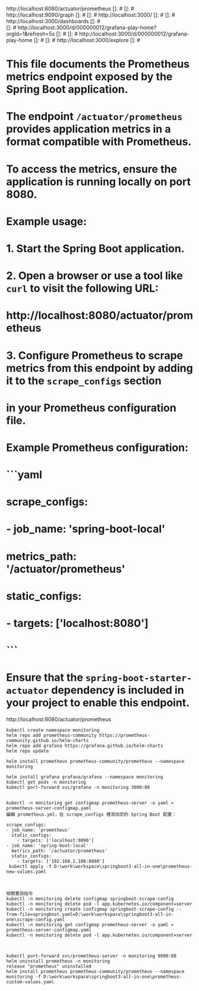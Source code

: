 http://localhost:8080/actuator/prometheus
[]: # 
[]: # http://localhost:9090/graph
[]: # 
[]: # http://localhost:3000/
[]: # 
[]: # http://localhost:3000/dashboards
[]: #           
[]: # http://localhost:3000/d/000000012/grafana-play-home?orgId=1&refresh=5s
[]: # 
[]: # http://localhost:3000/d/000000012/grafana-play-home
[]: # 
[]: # http://localhost:3000/explore
[]: #                                               
# This file documents the Prometheus metrics endpoint exposed by the Spring Boot application.
# The endpoint `/actuator/prometheus` provides application metrics in a format compatible with Prometheus.
# 
# To access the metrics, ensure the application is running locally on port 8080.
# 
# Example usage:
# 1. Start the Spring Boot application.
# 2. Open a browser or use a tool like `curl` to visit the following URL:
#    http://localhost:8080/actuator/prometheus
# 3. Configure Prometheus to scrape metrics from this endpoint by adding it to the `scrape_configs` section
#    in your Prometheus configuration file.
#
# Example Prometheus configuration:
# ```yaml
# scrape_configs:
#   - job_name: 'spring-boot-local'
#     metrics_path: '/actuator/prometheus'
#     static_configs:
#       - targets: ['localhost:8080']
# ```
#
# Ensure that the `spring-boot-starter-actuator` dependency is included in your project to enable this endpoint.
http://localhost:8080/actuator/prometheus

```code
kubectl create namespace monitoring
helm repo add prometheus-community https://prometheus-community.github.io/helm-charts
helm repo add grafana https://grafana.github.io/helm-charts
helm repo update

helm install prometheus prometheus-community/prometheus --namespace monitoring

helm install grafana grafana/grafana --namespace monitoring
kubectl get pods -n monitoring
kubectl port-forward svc/grafana -n monitoring 3000:80


kubectl -n monitoring get configmap prometheus-server -o yaml > prometheus-server-configmap.yaml
編輯 prometheus.yml，在 scrape_configs 裡添加您的 Spring Boot 配置：

scrape_configs:
- job_name: 'prometheus'
  static_configs:
    - targets: ['localhost:9090']
- job_name: 'spring-boot-local'
  metrics_path: '/actuator/prometheus'
  static_configs:
    - targets: ['192.168.1.106:8080']
 kubectl apply -f D:\work\workspace\springboot3-all-in-one\prometheus-new-values.yaml



相關重設指令
kubectl -n monitoring delete configmap springboot-scrape-config
kubectl -n monitoring delete pod -l app.kubernetes.io/component=server
kubectl -n monitoring create configmap springboot-scrape-config --from-file=springboot.yaml=D:\work\workspace\springboot3-all-in-one\scrape-config.yaml
kubectl -n monitoring get configmap prometheus-server -o yaml > prometheus-server-configmap.yaml
kubectl -n monitoring delete pod -l app.kubernetes.io/component=server



kubectl port-forward svc/prometheus-server -n monitoring 9090:80
helm uninstall prometheus -n monitoring
release "prometheus" uninstalled
helm install prometheus prometheus-community/prometheus --namespace monitoring -f D:\work\workspace\springboot3-all-in-one\prometheus-custom-values.yaml


```